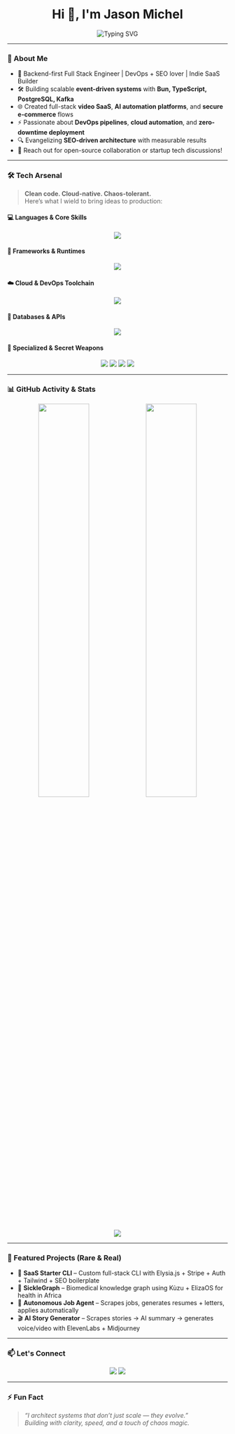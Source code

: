 <!-- README.md -->

<h1 align="center">Hi 👋, I'm Jason Michel</h1>

<p align="center">
  <img src="https://readme-typing-svg.herokuapp.com?font=Fira+Code&weight=500&size=28&pause=1000&color=1FC2F0&center=true&vCenter=true&multiline=true&width=700&height=120&lines=🚀+AI-Powered+Backend+Engineer;🧩+TypeScript+Fan+%7C+Elysia.js+Advocate;🌍+Crafting+SaaS+%26+Realtime+E-commerce+Platforms" alt="Typing SVG" />
</p>

---

### 📌 About Me

- 🔧 Backend-first Full Stack Engineer | DevOps + SEO lover | Indie SaaS Builder  
- 🛠️ Building scalable **event-driven systems** with **Bun, TypeScript, PostgreSQL, Kafka**  
- 🌐 Created full-stack **video SaaS**, **AI automation platforms**, and **secure e-commerce** flows  
- ⚡ Passionate about **DevOps pipelines**, **cloud automation**, and **zero-downtime deployment**  
- 🔍 Evangelizing **SEO-driven architecture** with measurable results  
- 💬 Reach out for open-source collaboration or startup tech discussions!

---

### 🛠️ Tech Arsenal

> **Clean code. Cloud-native. Chaos-tolerant.**  
> Here’s what I wield to bring ideas to production:

#### 💻 Languages & Core Skills

<p align="center">
  <img src="https://skillicons.dev/icons?i=ts,js,go,py,java,php,kotlin" />
</p>

#### 🧠 Frameworks & Runtimes

<p align="center">
  <img src="https://skillicons.dev/icons?i=nodejs,nestjs,bun,nextjs,react,electron" />
</p>

#### ☁️ Cloud & DevOps Toolchain

<p align="center">
  <img src="https://skillicons.dev/icons?i=docker,kubernetes,aws,firebase,githubactions,gitlab" />
</p>

#### 🧩 Databases & APIs

<p align="center">
  <img src="https://skillicons.dev/icons?i=postgres,mysql,mongodb,sqlite,graphql,prisma" />
</p>

#### 🔮 Specialized & Secret Weapons

<p align="center">
  <img src="https://img.shields.io/badge/Event--Driven-Kafka-informational?style=for-the-badge&logo=apachekafka&logoColor=white" />
  <img src="https://img.shields.io/badge/SEO%20Expertise-Growth%20Focused-blueviolet?style=for-the-badge&logo=googlescholar&logoColor=white" />
  <img src="https://img.shields.io/badge/Realtime%20Apps-WebSockets%20%2B%20AI-yellowgreen?style=for-the-badge&logo=websockets&logoColor=white" />
  <img src="https://img.shields.io/badge/Stripe-Integrated%20Ecommerce-critical?style=for-the-badge&logo=stripe&logoColor=white" />
</p>

---

### 📊 GitHub Activity & Stats

<p align="center">
  <img width="48%" src="https://github-readme-stats.vercel.app/api?username=jasonviipers&show_icons=true&theme=tokyonight&hide_border=true" />
  <img width="48%" src="https://github-readme-streak-stats.herokuapp.com?user=jasonviipers&theme=tokyonight&hide_border=true" />
</p>

<p align="center">
  <img src="https://github-profile-summary-cards.vercel.app/api/cards/profile-details?username=jasonviipers&theme=tokyonight" />
</p>

---

### 🧠 Featured Projects (Rare & Real)

- 🔮 **SaaS Starter CLI** – Custom full-stack CLI with Elysia.js + Stripe + Auth + Tailwind + SEO boilerplate  
- 🧱 **SickleGraph** – Biomedical knowledge graph using Kùzu + ElizaOS for health in Africa  
- 🤖 **Autonomous Job Agent** – Scrapes jobs, generates resumes + letters, applies automatically  
- 🎬 **AI Story Generator** – Scrapes stories → AI summary → generates voice/video with ElevenLabs + Midjourney

---

### 📫 Let's Connect

<p align="center">
  <a href="mailto:jason@chatr.fr"><img src="https://img.shields.io/badge/Email-%23ea4335?style=for-the-badge&logo=gmail&logoColor=white" /></a>
<!--   <a href="https://linkedin.com/in/chatr"><img src="https://img.shields.io/badge/LinkedIn-%230077B5?style=for-the-badge&logo=linkedin&logoColor=white" /></a> -->
  <a href="https://twitter.com/chatrjason"><img src="https://img.shields.io/badge/Twitter-%231DA1F2?style=for-the-badge&logo=twitter&logoColor=white" /></a>
</p>

---

### ⚡ Fun Fact

> _“I architect systems that don’t just scale — they evolve.”_  
> _Building with clarity, speed, and a touch of chaos magic._

